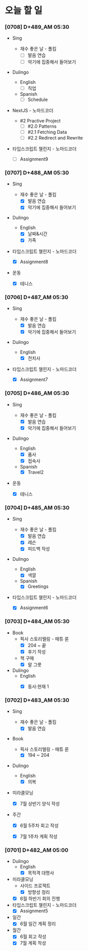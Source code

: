 # 오늘 할 일

### [0708] D+489_AM 05:30

- Sing

  - 재수 좋은 날 - 폴킴
    - [ ] 발음 연습
    - [ ] 악기에 집중해서 들어보기
- Dulingo
  - English
    - [ ] 직업
  - Spanish
    - [ ] Schedule
- NextJS - 노마드코더

  - #2 Practive Project
    - [ ] #2.0 Patterns
    - [ ] #2.1 Fetching Data
    - [ ] #2.2 Redirect and Rewrite
- 타입스크립트 챌린지 - 노마드코더
  - [ ] Assignment9



### [0707] D+488_AM 05:30

- Sing

  - 재수 좋은 날 - 폴킴
    - [x] 발음 연습
    - [x] 악기에 집중해서 들어보기
- Dulingo
  - English
    - [x] 날짜&시간
    - [x] 가족
- 타입스크립트 챌린지 - 노마드코더
  - [x] Assignment8
- 운동
  - [x] 테니스



### [0706] D+487_AM 05:30

- Sing

  - 재수 좋은 날 - 폴킴
    - [x] 발음 연습
    - [x] 악기에 집중해서 들어보기
- Dulingo
  - English
    - [x] 전치사
- 타입스크립트 챌린지 - 노마드코더
  - [x] Assignment7



### [0705] D+486_AM 05:30

- Sing

  - 재수 좋은 날 - 폴킴
    - [x] 발음 연습
    - [x] 악기에 집중해서 들어보기
- Dulingo
  - English
    - [x] 품사
    - [x] 접속사
  - Spanish
    - [x] Travel2
- 운동
  - [x] 테니스



### [0704] D+485_AM 05:30

- Sing

  - 재수 좋은 날 - 폴킴
    - [x] 발음 연습
    - [x] 레슨
    - [x] 피드백 작성
- Dulingo
  - English
    - [x] 색깔
  - Spanish
    - [x] Greetings
- 타입스크립트 챌린지 - 노마드코더
  - [x] Assignment6



### [0703] D+484_AM 05:30

- Book
  - 픽사 스토리텔링 - 매튜 룬
    - [x] 204 ~ 끝
    - [x] 후기 작성
  - 책 구매
    - [x] 말 그릇
- Dulingo
  - English
    - [x] 동사:현재 1



### [0702] D+483_AM 05:30

- Sing

  - 재수 좋은 날 - 폴킴
    - [x] 발음 연습
- Book
  - 픽사 스토리텔링 - 매튜 룬
    - [x] 194 ~ 204
- Dulingo
  - English
    - [x] 의복
- 미라클모닝
  - [x] 7월 상반기 양식 작성
- 주간
  - [x] 6월 5주차 회고 작성
  - [x] 7월 1주차 계획 작성



### [0701] D+482_AM 05:00

- Dulingo
  - English
    - [x] 목적격 대명사
- 미라클모닝
  - 사이드 프로젝트
    - [x] 방향성 정리
  - [x] 6월 하반기 회의 진행
- 타입스크립트 챌린지 - 노마드코더
  - [x] Assignment5
- 일간
  - [x] 6월 일간 계획 정리
- 월간
  - [x] 6월 회고 작성
  - [x] 7월 계획 작성

